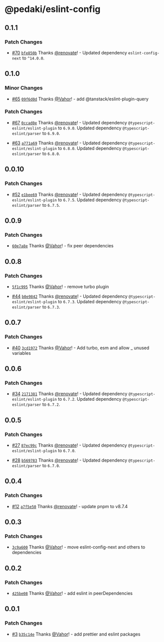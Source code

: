 # @pedaki/eslint-config

## 0.1.1

### Patch Changes

- [#70](https://github.com/PedakiHQ/pedaki/pull/70) [`bfe850b`](https://github.com/PedakiHQ/pedaki/commit/bfe850b540a4921ed4df7e9ac8084e88f16c8cec) Thanks [@renovate](https://github.com/apps/renovate)! - Updated dependency `eslint-config-next` to `^14.0.0`.

## 0.1.0

### Minor Changes

- [#65](https://github.com/PedakiHQ/pedaki/pull/65) [`09f6d0d`](https://github.com/PedakiHQ/pedaki/commit/09f6d0d3f8f7ce477c6a77e6e22bc60bfa2f81d3) Thanks [@Vahor](https://github.com/Vahor)! - add @tanstack/eslint-plugin-query

### Patch Changes

- [#67](https://github.com/PedakiHQ/pedaki/pull/67) [`0ccad0e`](https://github.com/PedakiHQ/pedaki/commit/0ccad0e6cc66c8bb7e26bedf03444008ee53ac25) Thanks [@renovate](https://github.com/apps/renovate)! - Updated dependency `@typescript-eslint/eslint-plugin` to `6.9.0`.
  Updated dependency `@typescript-eslint/parser` to `6.9.0`.

- [#63](https://github.com/PedakiHQ/pedaki/pull/63) [`a771a69`](https://github.com/PedakiHQ/pedaki/commit/a771a69f214f1521039bae3afe0621d8bf7616bb) Thanks [@renovate](https://github.com/apps/renovate)! - Updated dependency `@typescript-eslint/eslint-plugin` to `6.8.0`.
  Updated dependency `@typescript-eslint/parser` to `6.8.0`.

## 0.0.10

### Patch Changes

- [#52](https://github.com/PedakiHQ/pedaki/pull/52) [`e1bee69`](https://github.com/PedakiHQ/pedaki/commit/e1bee69648af797d281d7dd7dfe5a02a503f25aa) Thanks [@renovate](https://github.com/apps/renovate)! - Updated dependency `@typescript-eslint/eslint-plugin` to `6.7.5`.
  Updated dependency `@typescript-eslint/parser` to `6.7.5`.

## 0.0.9

### Patch Changes

- [`60e7a8e`](https://github.com/PedakiHQ/pedaki/commit/60e7a8e081ebc80ca5f526dc2ed190fa805edd87) Thanks [@Vahor](https://github.com/Vahor)! - fix peer dependencies

## 0.0.8

### Patch Changes

- [`5f1c995`](https://github.com/PedakiHQ/pedaki/commit/5f1c9958d531b882318d5bda647df4a223dd5174) Thanks [@Vahor](https://github.com/Vahor)! - remove turbo plugin

- [#44](https://github.com/PedakiHQ/pedaki/pull/44) [`b0e9842`](https://github.com/PedakiHQ/pedaki/commit/b0e9842634ad3087f1c273f343103104d9113ae2) Thanks [@renovate](https://github.com/apps/renovate)! - Updated dependency `@typescript-eslint/eslint-plugin` to `6.7.3`.
  Updated dependency `@typescript-eslint/parser` to `6.7.3`.

## 0.0.7

### Patch Changes

- [#40](https://github.com/PedakiHQ/pedaki/pull/40) [`3cd1972`](https://github.com/PedakiHQ/pedaki/commit/3cd1972d4c7dc32ee9103d83b65e8fe575a381dc) Thanks [@Vahor](https://github.com/Vahor)! - Add turbo, esm and allow \_ unused variables

## 0.0.6

### Patch Changes

- [#34](https://github.com/PedakiHQ/pedaki/pull/34) [`2171381`](https://github.com/PedakiHQ/pedaki/commit/21713816c384c26e4d4b56406d5140c94410224d) Thanks [@renovate](https://github.com/apps/renovate)! - Updated dependency `@typescript-eslint/eslint-plugin` to `6.7.2`.
  Updated dependency `@typescript-eslint/parser` to `6.7.2`.

## 0.0.5

### Patch Changes

- [#27](https://github.com/PedakiHQ/pedaki/pull/27) [`87ec99c`](https://github.com/PedakiHQ/pedaki/commit/87ec99cc8022272fc9ccb1aed45fb4ef3ccdf61c) Thanks [@renovate](https://github.com/apps/renovate)! - Updated dependency `@typescript-eslint/eslint-plugin` to `6.7.0`.

- [#28](https://github.com/PedakiHQ/pedaki/pull/28) [`b569783`](https://github.com/PedakiHQ/pedaki/commit/b5697834dd48eec62baaaca3218aa1e1c4093974) Thanks [@renovate](https://github.com/apps/renovate)! - Updated dependency `@typescript-eslint/parser` to `6.7.0`.

## 0.0.4

### Patch Changes

- [#12](https://github.com/PedakiHQ/pedaki/pull/12) [`a7f5e50`](https://github.com/PedakiHQ/pedaki/commit/a7f5e50e20947ca800683b0ca90b32647c4ae4ff) Thanks [@renovate](https://github.com/apps/renovate)! - update pnpm to v8.7.4

## 0.0.3

### Patch Changes

- [`3c9a600`](https://github.com/PedakiHQ/pedaki/commit/3c9a600862c98437b71952c806910e30a36e85e0) Thanks [@Vahor](https://github.com/Vahor)! - move eslint-config-next and others to dependencies

## 0.0.2

### Patch Changes

- [`425be08`](https://github.com/PedakiHQ/pedaki/commit/425be082980337501538f4119ecd3b38c588f627) Thanks [@Vahor](https://github.com/Vahor)! - add eslint in peerDependencies

## 0.0.1

### Patch Changes

- [#3](https://github.com/PedakiHQ/pedaki/pull/3) [`b35c14e`](https://github.com/PedakiHQ/pedaki/commit/b35c14ed0deee6070b064f9a7c145ee9ca000936) Thanks [@Vahor](https://github.com/Vahor)! - add prettier and eslint packages
